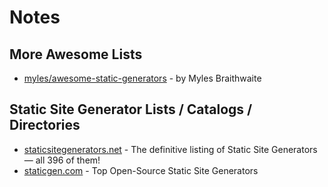 # Notes

## More Awesome Lists

- [myles/awesome-static-generators](https://github.com/myles/awesome-static-generators) - by Myles Braithwaite


## Static Site Generator Lists / Catalogs / Directories

- [staticsitegenerators.net](https://staticsitegenerators.net) - The definitive listing of Static Site Generators — all 396 of them!
- [staticgen.com](https://staticgen.com) - Top Open-Source Static Site Generators 

